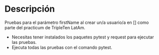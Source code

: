 # Descripción
Pruebas para el parámetro firstName al crear un/a usuario/a en [] como parte del practicum de TripleTen LatAm.
- Necesitas tener instalados los paquetes pytest y request para ejecutar las pruebas.
- Ejecuta todas las pruebas con el comando pytest.
